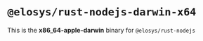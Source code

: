 # `@elosys/rust-nodejs-darwin-x64`

This is the **x86_64-apple-darwin** binary for `@elosys/rust-nodejs`